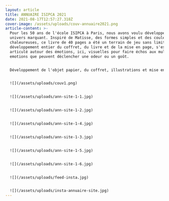 ```yaml
---
layout: article
title: ANNUAIRE ISIPCA 2021
date: 2021-08-17T12:57:27.318Z
cover-image: /assets/uploads/couv-annuaire2021.png
article-content: >-
  Pour les 50 ans de l'école ISIPCA à Paris, nous avons voulu développer un
  univers marquant. Inspiré de Matisse, des formes simples et des couleurs
  chaleureuses, ce livre de 40 pages a été un terrain de jeu sans limite. Le
  développement entier du coffret, du livre et de la mise en page, s'est
  articulé autour des émotions, ici, visuelles pour faire échos aux multiples
  emotions que peuvent déclencher une odeur ou un goût.


  Développement de l'objet papier, du coffret, illustrations et mise en page & création d'une animation


  ![](/assets/uploads/couv1.png)


  ![](/assets/uploads/ann-site-1-1.jpg)


  ![](/assets/uploads/ann-site-1-2.jpg)


  ![](/assets/uploads/ann-site-1-4.jpg)


  ![](/assets/uploads/ann-site-1-3.jpg)


  ![](/assets/uploads/ann-site-1-5.jpg)


  ![](/assets/uploads/ann-site-1-6.jpg)


  ![](/assets/uploads/feed-insta.jpg)


  ![](/assets/uploads/insta-annuaire-site.jpg)
---
```


